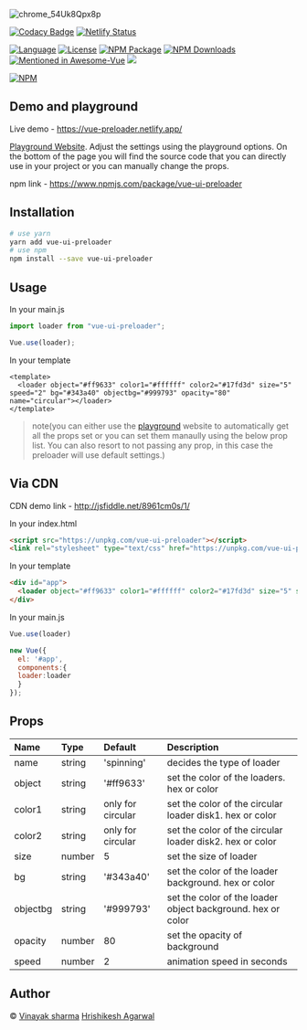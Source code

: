 ![chrome_54Uk8Qpx8p](https://user-images.githubusercontent.com/54861487/86740454-4a074e00-c054-11ea-8d35-ddcb438982e7.png)

[![Codacy Badge](https://api.codacy.com/project/badge/Grade/52e8f8d3a38e4c8ab3a2539ecfd88b5b)](https://app.codacy.com/gh/Bot-Academia/Vue-ui-preloader?utm_source=github.com&utm_medium=referral&utm_content=Bot-Academia/Vue-ui-preloader&utm_campaign=Badge_Grade_Dashboard)
[![Netlify Status](https://api.netlify.com/api/v1/badges/f88fe30e-103a-4157-8ead-30de668b037c/deploy-status)](https://app.netlify.com/sites/vue-preloader/deploys)

[![Language](https://img.shields.io/badge/language-vue-green.svg)](https://img.shields.io/badge/language-vue-green.svg)
[![License](https://img.shields.io/badge/license-MIT-000000.svg)](https://img.shields.io/badge/license-MIT-000000.svg)
[![NPM Package](https://img.shields.io/npm/v/vue-ui-preloader.svg)](https://www.npmjs.com/package/vue-ui-preloader) 
[![NPM Downloads](https://img.shields.io/npm/dm/vue-ui-preloader.svg)](https://www.npmjs.com/package/vue-ui-preloader)
	<a href="https://github.com/vuejs/awesome-vue#loader"><img src="https://awesome.re/mentioned-badge.svg" alt="Mentioned in Awesome-Vue" /></a>
[![](https://data.jsdelivr.com/v1/package/npm/vue-ui-preloader/badge)](https://www.jsdelivr.com/package/npm/vue-ui-preloader)

[![NPM](https://nodei.co/npm/vue-ui-preloader.png?downloads=true&downloadRank=true&stars=true)](https://nodei.co/npm/vue-ui-preloader/)

## Demo and playground
Live demo - https://vue-preloader.netlify.app/

[Playground Website](https://vue-preloader.netlify.app/).
Adjust the settings using the playground options. On the bottom of the page you will find the source code that you can directly use in your project or you can manually change the props.

npm link - https://www.npmjs.com/package/vue-ui-preloader

## Installation

```bash
# use yarn
yarn add vue-ui-preloader
# use npm
npm install --save vue-ui-preloader
```

## Usage

In your main.js
```js
import loader from "vue-ui-preloader";

Vue.use(loader);
```

In your template
```vue
<template>
  <loader object="#ff9633" color1="#ffffff" color2="#17fd3d" size="5" speed="2" bg="#343a40" objectbg="#999793" opacity="80" name="circular"></loader>
</template>
```

>note(you can either use the [playground](https://vue-preloader.netlify.app/) website to automatically get all the props set or you can set them manaully using the below prop list. You can also resort to not passing any prop, in this case the preloader will use default settings.)

## Via CDN

CDN demo link - http://jsfiddle.net/8961cm0s/1/

In your index.html
```html
<script src="https://unpkg.com/vue-ui-preloader"></script>
<link rel="stylesheet" type="text/css" href="https://unpkg.com/vue-ui-preloader/dist/loader.css">
```

In your template
```html
<div id="app">
  <loader object="#ff9633" color1="#ffffff" color2="#17fd3d" size="5" speed="2" bg="#343a40" objectbg="#999793" opacity="80" name="circular"></loader>
</div>
```

In your main.js
```js
Vue.use(loader)

new Vue({
  el: '#app',
  components:{
  loader:loader
  }
});
```

## Props
| Name | Type | Default | Description |
|:-----|:-----|:--------|:------------|
| name | string | 'spinning' | decides the type of loader |
| object | string | '#ff9633' | set the color of the loaders. hex or color |
| color1 | string | only for circular | set the color of the circular loader disk1. hex or color |
| color2 | string | only for circular | set the color of the circular loader disk2. hex or color |
| size | number | 5 | set the size of loader |
| bg | string | '#343a40' | set the color of the loader background. hex or color |
| objectbg | string | '#999793' | set the color of the loader object background. hex or color |
| opacity | number | 80 | set the opacity of background |
| speed | number | 2 | animation speed in seconds |

## Author

&#169; [Vinayak sharma](https://github.com/vinayaksh42)
 [Hrishikesh Agarwal](https://github.com/codetheorem)

